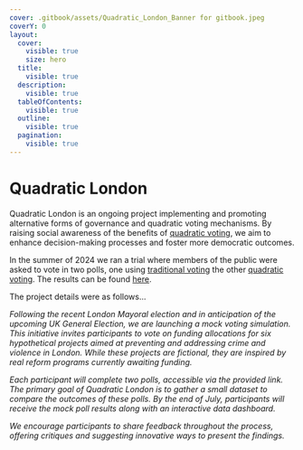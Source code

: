 ```yaml
---
cover: .gitbook/assets/Quadratic_London_Banner for gitbook.jpeg
coverY: 0
layout:
  cover:
    visible: true
    size: hero
  title:
    visible: true
  description:
    visible: true
  tableOfContents:
    visible: true
  outline:
    visible: true
  pagination:
    visible: true
---
```


# Quadratic London

Quadratic London is an ongoing project implementing and promoting alternative forms of governance and quadratic voting mechanisms. By raising social awareness of the benefits of [quadratic voting](what-is-quadratic-voting/), we aim to enhance decision-making processes and foster more democratic outcomes.

In the summer of 2024 we ran a trial where members of the public were asked to vote in two polls, one using [traditional voting](what-is-quadratic-voting/one-person-one-vote.md) the other [quadratic voting](what-is-quadratic-voting/). The results can be found [here](results.md).



The project details were as follows...

_Following the recent London Mayoral election and in anticipation of the upcoming UK General Election, we are launching a mock voting simulation. This initiative invites participants to vote on funding allocations for six hypothetical projects aimed at preventing and addressing crime and violence in London. While these projects are fictional, they are inspired by real reform programs currently awaiting funding._

_Each participant will complete two polls, accessible via the provided link. The primary goal of Quadratic London is to gather a small dataset to compare the outcomes of these polls. By the end of July, participants will receive the mock poll results along with an interactive data dashboard._

_We encourage participants to share feedback throughout the process, offering critiques and suggesting innovative ways to present the findings._
